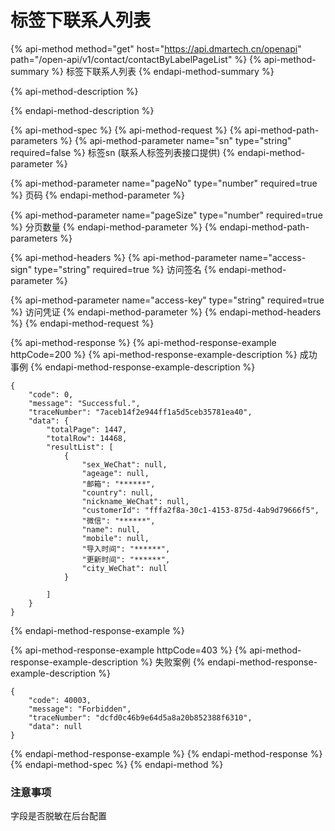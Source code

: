 # 标签下联系人列表



{% api-method method="get" host="https://api.dmartech.cn/openapi" path="/open-api/v1/contact/contactByLabelPageList" %}
{% api-method-summary %}
 标签下联系人列表
{% endapi-method-summary %}

{% api-method-description %}

{% endapi-method-description %}

{% api-method-spec %}
{% api-method-request %}
{% api-method-path-parameters %}
{% api-method-parameter name="sn" type="string" required=false %}
标签sn \(联系人标签列表接口提供\)
{% endapi-method-parameter %}

{% api-method-parameter name="pageNo" type="number" required=true %}
页码
{% endapi-method-parameter %}

{% api-method-parameter name="pageSize" type="number" required=true %}
分页数量
{% endapi-method-parameter %}
{% endapi-method-path-parameters %}

{% api-method-headers %}
{% api-method-parameter name="access-sign" type="string" required=true %}
访问签名
{% endapi-method-parameter %}

{% api-method-parameter name="access-key" type="string" required=true %}
访问凭证
{% endapi-method-parameter %}
{% endapi-method-headers %}
{% endapi-method-request %}

{% api-method-response %}
{% api-method-response-example httpCode=200 %}
{% api-method-response-example-description %}
 成功事例
{% endapi-method-response-example-description %}

```
{
    "code": 0,
    "message": "Successful.",
    "traceNumber": "7aceb14f2e944ff1a5d5ceb35781ea40",
    "data": {
        "totalPage": 1447,
        "totalRow": 14468,
        "resultList": [
            {
                "sex_WeChat": null,
                "ageage": null,
                "邮箱": "******",
                "country": null,
                "nickname_WeChat": null,
                "customerId": "fffa2f8a-30c1-4153-875d-4ab9d79666f5",
                "微信": "******",
                "name": null,
                "mobile": null,
                "导入时间": "******",
                "更新时间": "******",
                "city_WeChat": null
            }
 
        ]
    }
}
```
{% endapi-method-response-example %}

{% api-method-response-example httpCode=403 %}
{% api-method-response-example-description %}
失败案例
{% endapi-method-response-example-description %}

```
{
    "code": 40003,
    "message": "Forbidden",
    "traceNumber": "dcfd0c46b9e64d5a8a20b852388f6310",
    "data": null
}
```
{% endapi-method-response-example %}
{% endapi-method-response %}
{% endapi-method-spec %}
{% endapi-method %}

### 注意事项

字段是否脱敏在后台配置


